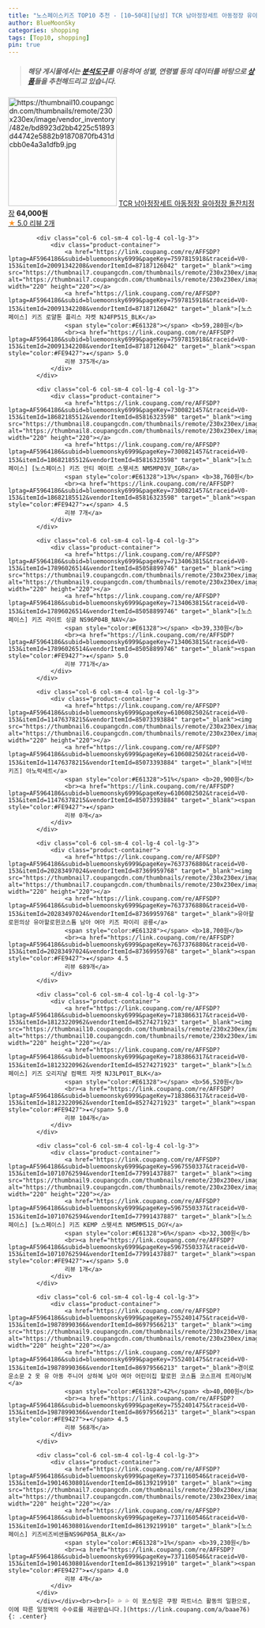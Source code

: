 ```yaml
---
title: "노스페이스키즈 TOP10 추천 - [10~50대][남성] TCR 남아정장세트 아동정장 유아정장 돌잔치정장"
author: BlueMoonSky
categories: shopping
tags: [Top10, shopping]
pin: true
---
```


> ##### 해당 게시물에서는 [**분석도구**](https://itemscout.io/)를 이용하여 **성별**, **연령별** 등의 데이터를 바탕으로 [**상품**](https://link.coupang.com/a/baae76)들을 추천해드리고 있습니다.
<div class="container"><div class="row">
            <div class="col-6 col-sm-4 col-lg-4 col-lg-3">
                <div class="product-container">
                    <a href="https://link.coupang.com/re/AFFSDP?lptag=AF5964186&subid=bluemoonsky6999&pageKey=5679483874&traceid=V0-153&itemId=9376089705&vendorItemId=3507098327" target="_blank"><img src="https://thumbnail10.coupangcdn.com/thumbnails/remote/230x230ex/image/vendor_inventory/482e/bd8923d2bb4225c51893d44742e5882b91870870fb431dcbb0e4a3a1dfb9.jpg" alt="https://thumbnail10.coupangcdn.com/thumbnails/remote/230x230ex/image/vendor_inventory/482e/bd8923d2bb4225c51893d44742e5882b91870870fb431dcbb0e4a3a1dfb9.jpg" width="220" height="220"></a>
                    <a href="https://link.coupang.com/re/AFFSDP?lptag=AF5964186&subid=bluemoonsky6999&pageKey=5679483874&traceid=V0-153&itemId=9376089705&vendorItemId=3507098327" target="_blank">TCR 남아정장세트 아동정장 유아정장 돌잔치정장</a>
                    <span style="color:#E61328"></span> <b>64,000원</b>
                    <br><a href="https://link.coupang.com/re/AFFSDP?lptag=AF5964186&subid=bluemoonsky6999&pageKey=5679483874&traceid=V0-153&itemId=9376089705&vendorItemId=3507098327" target="_blank"><span style="color:#FE9427">★</span> 5.0
                    리뷰 2개</a>
                </div>
            </div>
            
            <div class="col-6 col-sm-4 col-lg-4 col-lg-3">
                <div class="product-container">
                    <a href="https://link.coupang.com/re/AFFSDP?lptag=AF5964186&subid=bluemoonsky6999&pageKey=7597815918&traceid=V0-153&itemId=20091342208&vendorItemId=87187126042" target="_blank"><img src="https://thumbnail7.coupangcdn.com/thumbnails/remote/230x230ex/image/vendor_inventory/b462/6280f0afd79280b14cdf0bfc3c172f1533878b61c40a545804e996c08b6a.jpg" alt="https://thumbnail7.coupangcdn.com/thumbnails/remote/230x230ex/image/vendor_inventory/b462/6280f0afd79280b14cdf0bfc3c172f1533878b61c40a545804e996c08b6a.jpg" width="220" height="220"></a>
                    <a href="https://link.coupang.com/re/AFFSDP?lptag=AF5964186&subid=bluemoonsky6999&pageKey=7597815918&traceid=V0-153&itemId=20091342208&vendorItemId=87187126042" target="_blank">[노스페이스] 키즈 로얄톤 플리스 자켓 NJ4FP51S_BLK</a>
                    <span style="color:#E61328"></span> <b>59,280원</b>
                    <br><a href="https://link.coupang.com/re/AFFSDP?lptag=AF5964186&subid=bluemoonsky6999&pageKey=7597815918&traceid=V0-153&itemId=20091342208&vendorItemId=87187126042" target="_blank"><span style="color:#FE9427">★</span> 5.0
                    리뷰 375개</a>
                </div>
            </div>
            
            <div class="col-6 col-sm-4 col-lg-4 col-lg-3">
                <div class="product-container">
                    <a href="https://link.coupang.com/re/AFFSDP?lptag=AF5964186&subid=bluemoonsky6999&pageKey=7300821457&traceid=V0-153&itemId=18682185512&vendorItemId=85816323598" target="_blank"><img src="https://thumbnail8.coupangcdn.com/thumbnails/remote/230x230ex/image/vendor_inventory/2229/72415521225f82950f6cc219ac2aa04dd93ac9d2e70b580128c47c4a2ad3.jpg" alt="https://thumbnail8.coupangcdn.com/thumbnails/remote/230x230ex/image/vendor_inventory/2229/72415521225f82950f6cc219ac2aa04dd93ac9d2e70b580128c47c4a2ad3.jpg" width="220" height="220"></a>
                    <a href="https://link.coupang.com/re/AFFSDP?lptag=AF5964186&subid=bluemoonsky6999&pageKey=7300821457&traceid=V0-153&itemId=18682185512&vendorItemId=85816323598" target="_blank">[노스페이스] [노스페이스] 키즈 안티 메이트 스웻셔츠 NM5MP03V_IGR</a>
                    <span style="color:#E61328">13%</span> <b>38,760원</b>
                    <br><a href="https://link.coupang.com/re/AFFSDP?lptag=AF5964186&subid=bluemoonsky6999&pageKey=7300821457&traceid=V0-153&itemId=18682185512&vendorItemId=85816323598" target="_blank"><span style="color:#FE9427">★</span> 4.5
                    리뷰 7개</a>
                </div>
            </div>
            
            <div class="col-6 col-sm-4 col-lg-4 col-lg-3">
                <div class="product-container">
                    <a href="https://link.coupang.com/re/AFFSDP?lptag=AF5964186&subid=bluemoonsky6999&pageKey=7134063815&traceid=V0-153&itemId=17896026514&vendorItemId=85058899746" target="_blank"><img src="https://thumbnail9.coupangcdn.com/thumbnails/remote/230x230ex/image/vendor_inventory/67c0/31ad19092510b5283fabe3e545c67a5ae64d5a03085e5a7a89d0d7b312c4.jpg" alt="https://thumbnail9.coupangcdn.com/thumbnails/remote/230x230ex/image/vendor_inventory/67c0/31ad19092510b5283fabe3e545c67a5ae64d5a03085e5a7a89d0d7b312c4.jpg" width="220" height="220"></a>
                    <a href="https://link.coupang.com/re/AFFSDP?lptag=AF5964186&subid=bluemoonsky6999&pageKey=7134063815&traceid=V0-153&itemId=17896026514&vendorItemId=85058899746" target="_blank">[노스페이스] 키즈 라이트 싱글 NS96P04B_NAV</a>
                    <span style="color:#E61328"></span> <b>39,330원</b>
                    <br><a href="https://link.coupang.com/re/AFFSDP?lptag=AF5964186&subid=bluemoonsky6999&pageKey=7134063815&traceid=V0-153&itemId=17896026514&vendorItemId=85058899746" target="_blank"><span style="color:#FE9427">★</span> 5.0
                    리뷰 771개</a>
                </div>
            </div>
            
            <div class="col-6 col-sm-4 col-lg-4 col-lg-3">
                <div class="product-container">
                    <a href="https://link.coupang.com/re/AFFSDP?lptag=AF5964186&subid=bluemoonsky6999&pageKey=6106082502&traceid=V0-153&itemId=11476378215&vendorItemId=85073393884" target="_blank"><img src="https://thumbnail6.coupangcdn.com/thumbnails/remote/230x230ex/image/vendor_inventory/a161/307563b429580006d99fbce690da09d73be0905986e974cbe0515f946eed.jpg" alt="https://thumbnail6.coupangcdn.com/thumbnails/remote/230x230ex/image/vendor_inventory/a161/307563b429580006d99fbce690da09d73be0905986e974cbe0515f946eed.jpg" width="220" height="220"></a>
                    <a href="https://link.coupang.com/re/AFFSDP?lptag=AF5964186&subid=bluemoonsky6999&pageKey=6106082502&traceid=V0-153&itemId=11476378215&vendorItemId=85073393884" target="_blank">[바브키즈] 아노락세트</a>
                    <span style="color:#E61328">51%</span> <b>20,900원</b>
                    <br><a href="https://link.coupang.com/re/AFFSDP?lptag=AF5964186&subid=bluemoonsky6999&pageKey=6106082502&traceid=V0-153&itemId=11476378215&vendorItemId=85073393884" target="_blank"><span style="color:#FE9427">★</span> 
                    리뷰 0개</a>
                </div>
            </div>
            
            <div class="col-6 col-sm-4 col-lg-4 col-lg-3">
                <div class="product-container">
                    <a href="https://link.coupang.com/re/AFFSDP?lptag=AF5964186&subid=bluemoonsky6999&pageKey=7637376880&traceid=V0-153&itemId=20283497024&vendorItemId=87369959768" target="_blank"><img src="https://thumbnail7.coupangcdn.com/thumbnails/remote/230x230ex/image/vendor_inventory/e5f3/fe0a77ec8998dda7d95c5819f42c31aeaa88fd2aa3ad2a80edf26c086b0e.jpg" alt="https://thumbnail7.coupangcdn.com/thumbnails/remote/230x230ex/image/vendor_inventory/e5f3/fe0a77ec8998dda7d95c5819f42c31aeaa88fd2aa3ad2a80edf26c086b0e.jpg" width="220" height="220"></a>
                    <a href="https://link.coupang.com/re/AFFSDP?lptag=AF5964186&subid=bluemoonsky6999&pageKey=7637376880&traceid=V0-153&itemId=20283497024&vendorItemId=87369959768" target="_blank">유아할로윈의상 유아할로윈코스튬 남아 여아 키즈 파이리 공룡</a>
                    <span style="color:#E61328"></span> <b>18,700원</b>
                    <br><a href="https://link.coupang.com/re/AFFSDP?lptag=AF5964186&subid=bluemoonsky6999&pageKey=7637376880&traceid=V0-153&itemId=20283497024&vendorItemId=87369959768" target="_blank"><span style="color:#FE9427">★</span> 4.5
                    리뷰 689개</a>
                </div>
            </div>
            
            <div class="col-6 col-sm-4 col-lg-4 col-lg-3">
                <div class="product-container">
                    <a href="https://link.coupang.com/re/AFFSDP?lptag=AF5964186&subid=bluemoonsky6999&pageKey=7183866317&traceid=V0-153&itemId=18123220962&vendorItemId=85274271923" target="_blank"><img src="https://thumbnail10.coupangcdn.com/thumbnails/remote/230x230ex/image/vendor_inventory/6fc7/3f44183318641a8b9ab3a76603030c247096c6efbd2d75e9003975992304.jpg" alt="https://thumbnail10.coupangcdn.com/thumbnails/remote/230x230ex/image/vendor_inventory/6fc7/3f44183318641a8b9ab3a76603030c247096c6efbd2d75e9003975992304.jpg" width="220" height="220"></a>
                    <a href="https://link.coupang.com/re/AFFSDP?lptag=AF5964186&subid=bluemoonsky6999&pageKey=7183866317&traceid=V0-153&itemId=18123220962&vendorItemId=85274271923" target="_blank">[노스페이스] 키즈 오리지날 컴팩트 자켓 NJ3LP01T_BLK</a>
                    <span style="color:#E61328"></span> <b>56,520원</b>
                    <br><a href="https://link.coupang.com/re/AFFSDP?lptag=AF5964186&subid=bluemoonsky6999&pageKey=7183866317&traceid=V0-153&itemId=18123220962&vendorItemId=85274271923" target="_blank"><span style="color:#FE9427">★</span> 5.0
                    리뷰 104개</a>
                </div>
            </div>
            
            <div class="col-6 col-sm-4 col-lg-4 col-lg-3">
                <div class="product-container">
                    <a href="https://link.coupang.com/re/AFFSDP?lptag=AF5964186&subid=bluemoonsky6999&pageKey=5967550337&traceid=V0-153&itemId=10710762594&vendorItemId=77991437887" target="_blank"><img src="https://thumbnail9.coupangcdn.com/thumbnails/remote/230x230ex/image/vendor_inventory/2720/3f444ef2859b0ff1864c9604d608551be436f514f73dc1a38bc1f7352c2d.jpg" alt="https://thumbnail9.coupangcdn.com/thumbnails/remote/230x230ex/image/vendor_inventory/2720/3f444ef2859b0ff1864c9604d608551be436f514f73dc1a38bc1f7352c2d.jpg" width="220" height="220"></a>
                    <a href="https://link.coupang.com/re/AFFSDP?lptag=AF5964186&subid=bluemoonsky6999&pageKey=5967550337&traceid=V0-153&itemId=10710762594&vendorItemId=77991437887" target="_blank">[노스페이스] [노스페이스] 키즈 KEMP 스웻셔츠 NM5MM51S_DGY</a>
                    <span style="color:#E61328">6%</span> <b>32,300원</b>
                    <br><a href="https://link.coupang.com/re/AFFSDP?lptag=AF5964186&subid=bluemoonsky6999&pageKey=5967550337&traceid=V0-153&itemId=10710762594&vendorItemId=77991437887" target="_blank"><span style="color:#FE9427">★</span> 5.0
                    리뷰 1개</a>
                </div>
            </div>
            
            <div class="col-6 col-sm-4 col-lg-4 col-lg-3">
                <div class="product-container">
                    <a href="https://link.coupang.com/re/AFFSDP?lptag=AF5964186&subid=bluemoonsky6999&pageKey=7552401475&traceid=V0-153&itemId=19878990366&vendorItemId=86979566213" target="_blank"><img src="https://thumbnail9.coupangcdn.com/thumbnails/remote/230x230ex/image/vendor_inventory/dbc6/3c01bf14ad969aacf0a5a75fb8de170a630085bdd491423fb546f7175a25.jpg" alt="https://thumbnail9.coupangcdn.com/thumbnails/remote/230x230ex/image/vendor_inventory/dbc6/3c01bf14ad969aacf0a5a75fb8de170a630085bdd491423fb546f7175a25.jpg" width="220" height="220"></a>
                    <a href="https://link.coupang.com/re/AFFSDP?lptag=AF5964186&subid=bluemoonsky6999&pageKey=7552401475&traceid=V0-153&itemId=19878990366&vendorItemId=86979566213" target="_blank">경이로운소문 2 옷 유 아동 주니어 상하복 남아 여아 어린이집 할로윈 코스튬 코스프레 트레이닝복</a>
                    <span style="color:#E61328">42%</span> <b>40,000원</b>
                    <br><a href="https://link.coupang.com/re/AFFSDP?lptag=AF5964186&subid=bluemoonsky6999&pageKey=7552401475&traceid=V0-153&itemId=19878990366&vendorItemId=86979566213" target="_blank"><span style="color:#FE9427">★</span> 4.5
                    리뷰 568개</a>
                </div>
            </div>
            
            <div class="col-6 col-sm-4 col-lg-4 col-lg-3">
                <div class="product-container">
                    <a href="https://link.coupang.com/re/AFFSDP?lptag=AF5964186&subid=bluemoonsky6999&pageKey=7371160546&traceid=V0-153&itemId=19014630801&vendorItemId=86139219910" target="_blank"><img src="https://thumbnail7.coupangcdn.com/thumbnails/remote/230x230ex/image/vendor_inventory/9aa0/86ea158a7030fc6a3514df4d8bdf9921609ff75771d2da0e758c108c037d.jpg" alt="https://thumbnail7.coupangcdn.com/thumbnails/remote/230x230ex/image/vendor_inventory/9aa0/86ea158a7030fc6a3514df4d8bdf9921609ff75771d2da0e758c108c037d.jpg" width="220" height="220"></a>
                    <a href="https://link.coupang.com/re/AFFSDP?lptag=AF5964186&subid=bluemoonsky6999&pageKey=7371160546&traceid=V0-153&itemId=19014630801&vendorItemId=86139219910" target="_blank">[노스페이스] 키즈비즈비샌들NS96P05A_BLK</a>
                    <span style="color:#E61328">1%</span> <b>39,230원</b>
                    <br><a href="https://link.coupang.com/re/AFFSDP?lptag=AF5964186&subid=bluemoonsky6999&pageKey=7371160546&traceid=V0-153&itemId=19014630801&vendorItemId=86139219910" target="_blank"><span style="color:#FE9427">★</span> 4.0
                    리뷰 4개</a>
                </div>
            </div>
            </div></div><br><br>[💦 💦 💦 이 포스팅은 쿠팡 파트너스 활동의 일환으로, 이에 따른 일정액의 수수료를 제공받습니다.](https://link.coupang.com/a/baae76){: .center}